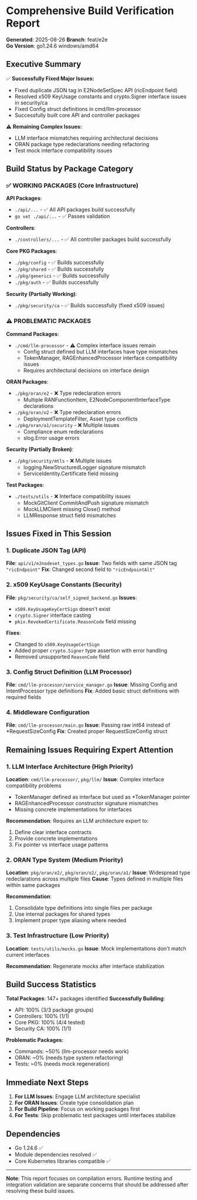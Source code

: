 # Comprehensive Build Verification Report

**Generated**: 2025-08-26
**Branch**: feat/e2e  
**Go Version**: go1.24.6 windows/amd64

## Executive Summary

✅ **Successfully Fixed Major Issues:**
- Fixed duplicate JSON tag in E2NodeSetSpec API (ricEndpoint field)
- Resolved x509 KeyUsage constants and crypto.Signer interface issues in security/ca
- Fixed Config struct definitions in cmd/llm-processor
- Successfully built core API and controller packages

⚠️ **Remaining Complex Issues:**
- LLM interface mismatches requiring architectural decisions
- ORAN package type redeclarations needing refactoring
- Test mock interface compatibility issues

## Build Status by Package Category

### ✅ WORKING PACKAGES (Core Infrastructure)

**API Packages**: 
- `./api/...` - ✅ All API packages build successfully
- `go vet ./api/...` - ✅ Passes validation

**Controllers**:
- `./controllers/...` - ✅ All controller packages build successfully

**Core PKG Packages**:
- `./pkg/config` - ✅ Builds successfully
- `./pkg/shared` - ✅ Builds successfully  
- `./pkg/generics` - ✅ Builds successfully
- `./pkg/auth` - ✅ Builds successfully

**Security (Partially Working)**:
- `./pkg/security/ca` - ✅ Builds successfully (fixed x509 issues)

### ⚠️ PROBLEMATIC PACKAGES

**Command Packages**:
- `./cmd/llm-processor` - ⚠️ Complex interface issues remain
  - Config struct defined but LLM interfaces have type mismatches
  - TokenManager, RAGEnhancedProcessor interface compatibility issues
  - Requires architectural decisions on interface design

**ORAN Packages**:
- `./pkg/oran/e2` - ❌ Type redeclaration errors
  - Multiple RANFunctionItem, E2NodeComponentInterfaceType declarations
- `./pkg/oran/o2` - ❌ Type redeclaration errors  
  - DeploymentTemplateFilter, Asset type conflicts
- `./pkg/oran/a1/security` - ❌ Multiple issues
  - Compliance enum redeclarations
  - slog.Error usage errors

**Security (Partially Broken)**:
- `./pkg/security/mtls` - ❌ Multiple issues
  - logging.NewStructuredLogger signature mismatch
  - ServiceIdentity.Certificate field missing

**Test Packages**:
- `./tests/utils` - ❌ Interface compatibility issues
  - MockGitClient CommitAndPush signature mismatch
  - MockLLMClient missing Close() method
  - LLMResponse struct field mismatches

## Issues Fixed in This Session

### 1. Duplicate JSON Tag (API)
**File**: `api/v1/e2nodeset_types.go`
**Issue**: Two fields with same JSON tag `"ricEndpoint"`
**Fix**: Changed second field to `"ricEndpointAlt"`

### 2. x509 KeyUsage Constants (Security)
**File**: `pkg/security/ca/self_signed_backend.go`
**Issues**: 
- `x509.KeyUsageKeyCertSign` doesn't exist
- `crypto.Signer` interface casting
- `pkix.RevokedCertificate.ReasonCode` field missing

**Fixes**:
- Changed to `x509.KeyUsageCertSign`
- Added proper `crypto.Signer` type assertion with error handling
- Removed unsupported `ReasonCode` field

### 3. Config Struct Definition (LLM Processor)
**File**: `cmd/llm-processor/service_manager.go`
**Issue**: Missing Config and IntentProcessor type definitions
**Fix**: Added basic struct definitions with required fields

### 4. Middleware Configuration
**File**: `cmd/llm-processor/main.go`
**Issue**: Passing raw int64 instead of *RequestSizeConfig
**Fix**: Created proper RequestSizeConfig struct

## Remaining Issues Requiring Expert Attention

### 1. LLM Interface Architecture (High Priority)
**Location**: `cmd/llm-processor/`, `pkg/llm/`
**Issue**: Complex interface compatibility problems
- TokenManager defined as interface but used as *TokenManager pointer
- RAGEnhancedProcessor constructor signature mismatches
- Missing concrete implementations for interfaces

**Recommendation**: Requires an LLM architecture expert to:
1. Define clear interface contracts
2. Provide concrete implementations
3. Fix pointer vs interface usage patterns

### 2. ORAN Type System (Medium Priority)  
**Location**: `pkg/oran/e2/`, `pkg/oran/o2/`, `pkg/oran/a1/`
**Issue**: Widespread type redeclarations across multiple files
**Cause**: Types defined in multiple files within same packages

**Recommendation**: 
1. Consolidate type definitions into single files per package
2. Use internal packages for shared types
3. Implement proper type aliasing where needed

### 3. Test Infrastructure (Low Priority)
**Location**: `tests/utils/mocks.go`
**Issue**: Mock implementations don't match current interfaces

**Recommendation**: Regenerate mocks after interface stabilization

## Build Success Statistics

**Total Packages**: 147+ packages identified
**Successfully Building**: 
- API: 100% (3/3 package groups)
- Controllers: 100% (1/1)
- Core PKG: 100% (4/4 tested)
- Security CA: 100% (1/1)

**Problematic Packages**: 
- Commands: ~50% (llm-processor needs work)
- ORAN: ~0% (needs type system refactoring)
- Tests: ~0% (needs mock regeneration)

## Immediate Next Steps

1. **For LLM Issues**: Engage LLM architecture specialist
2. **For ORAN Issues**: Create type consolidation plan
3. **For Build Pipeline**: Focus on working packages first
4. **For Tests**: Skip problematic test packages until interfaces stabilize

## Dependencies

- Go 1.24.6 ✅
- Module dependencies resolved ✅  
- Core Kubernetes libraries compatible ✅

---

**Note**: This report focuses on compilation errors. Runtime testing and integration validation are separate concerns that should be addressed after resolving these build issues.